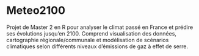 # Meteo2100
Projet de Master 2 en R pour analyser le climat passé en France et prédire ses évolutions jusqu’en 2100. Comprend visualisation des données, cartographie régionale/communale et modélisation de scénarios climatiques selon différents niveaux d’émissions de gaz à effet de serre.
